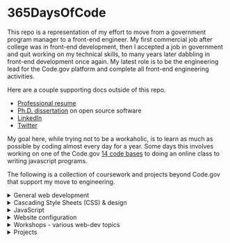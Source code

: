 # 365DaysOfCode

This repo is a representation of my effort to move from a government program manager to a front-end engineer. My first commercial job after college was in front-end development, then I accepted a job in government and quit working on my technical skills, to many years later dabbling in front-end development once again. My latest role is to be the engineering lead for the Code.gov platform and complete all front-end engineering activities.

Here are a couple supporting docs outside of this repo.
- [Professional resume](https://github.com/jcastle/dissertation_publishingOSS/blob/master/Resume.pdf)
- [Ph.D. dissertation](https://github.com/jcastle/dissertation_publishingOSS/blob/master/Castle_JR_D_2020.pdf) on open source software
- [LinkedIn](https://www.linkedin.com/in/jrcastle/)
- [Twitter](https://twitter.com/jrcastle_vt)

My goal here, while trying not to be a workaholic, is to learn as much as possible by coding almost every day for a year. Some days this involves working on one of the Code.gov [14 code bases](https://github.com/GSA/code-gov) to doing an online class to writing javascript programs. 

The following is a collection of coursework and projects beyond Code.gov that support my move to engineering.

<details>
<summary>General web development</summary>

| Course | Description | Progress | Repo |
| ----- | ----- | ----- | ----- |
| [GA Front-End Web Development](https://generalassemb.ly/education/front-end-web-development/washington-dc) | Bootcamp lasting four months on Saturdays. Topics included HTML, CSS, and Javascript with JQuery. Final project was a fully functioning website. | Completed 3/19/2016 | [Code](https://github.com/jcastle/fewd21dev) |
| [FeM Complete Intro to Web Development](https://frontendmasters.com/courses/web-development-v2/) | 11 hours of introductory material pertaining to front-end development including HTML, CSS, and JS. Also includes brief instruction on package management, Git, and GitHub. | Completed 6/2/2020 | [Code](https://github.com/jcastle/-playground-FeM-intro-web-dev) |
| [FeM Bootcamp](https://frontendmasters.com/bootcamp/) | A full refresher of HTML, CSS, JS. Also includes Git and GitHub use. | Completed 10/4/2020 | [Code](https://github.com/jcastle/-playground-FeM-bootcamp) |

</details>

<details>
<summary>Cascading Style Sheets (CSS) & design</summary>

| Course | Description | Progress | Repo |
| ----- | ----- | ----- | ----- |
| [FeM CSS Grids and Flexbox for Responsive Design](https://frontendmasters.com/courses/css-grids-flexbox/) | CSS styling with floats, grids, and flexbox. | On hold | [Code](https://github.com/jcastle/-playground-FeM-grids-flexbox-responsive-design) |

</details>

<details>
<summary>JavaScript</summary>

| Course | Description | Progress | Repo |
| ----- | ----- | ----- | ----- |
| [WesBos Beginner JavaScript](https://beginnerjavascript.com/) | 85 videos pertaining to vanilla JavaScript. Includes JS fundamentals and interaction with the DOM. | Completed 5/24/2020 | [Code](https://github.com/jcastle/-playground-WB-beginner-javascript) |
| [FeM Getting Started with JavaScript v2](https://frontendmasters.com/courses/getting-started-javascript-v2/) | Videos pertaining to vanilla JavaScript originally offered as a two day workshop. | Completed 6/3/2020 | [Code](https://github.com/jcastle/-playground-FeM-getting-started-JS) |
| [WesBos React for Beginners](https://wesbos.com/react-for-beginners-re-recorded-again) | ReactJS overview course taught with working through a fish menu app. Also included Firebase database. | Completed 7/2/2020 | [Code](https://github.com/jcastle/-playground-WB-react-for-beginners) |

</details>

<details>
<summary>Website configuration</summary>

| Course | Description | Progress | Repo |
| ----- | ----- | ----- | ----- |
| [FeM Webpack 4 Fundamentals](https://frontendmasters.com/courses/webpack-fundamentals/) | The basics of Webpack from the history of Node modules to configuration with popular loaders and plugins. | Completed 6/10/2020 | [Code](https://github.com/jcastle/-playground-FeM-webpack-fundamentals-v4) |
| [FeM Git In-depth](https://frontendmasters.com/courses/git-in-depth/) | In-depth look of Git. Includes design philosophy and master techniques of merging, rebasing, merge conflicts, etc. | Completed 7/7/2020 | [Code](https://github.com/jcastle/-playground-FeM-git-in-depth) |

</details>

<details>
<summary>Workshops - various web-dev topics</summary>

| Course | Description | Dates | Repo |
| ----- | ----- | ----- | ----- |
| [FeM Complete Intro to Linux and the Command Line](https://frontendmasters.com/workshops/complete-linux-cli/) | Overview of the command line and the Linux operating system. | 6/30-7/1/2020 | [Code](https://github.com/jcastle/-playground-FeM-command-line-linux) |

</details>


<details>
<summary>Projects</summary>

| Project | Description |
| ----- | ----- |
| [dojo](https://github.com/jcastle/-playground-dojo) | Repo for practicing front-end exercises gathered through classes and books. | In progress | [Code](https://github.com/jcastle/-playground-FeM-webpack-fundamentals-v4) |
| [Build a Game Project: Feed-A-Star Mole](https://frontendmasters.com/bootcamp/web-game-project/) | Completed solution for the game w/ HTML, CSS, and JS. | 10/4/2020 | [Code]https://github.com/jcastle/-playground-FeM-bootcamp/tree/master/Build_Game-Feed-Mole | 
| [Code.gov Metrics Calculations](https://github.com/jcastle/-playground-dojo/tree/master/javascript-programs/code.gov-metrics) | Javascript program to calculate aggregates and percentages pertaining to government-wide VCS and code repo UsageType. Data initially pulled from the GitHub API using a [utility program](https://github.com/GSA/code-gov-verify-agency-jsons) to assess agency source code progress. |

</details>
